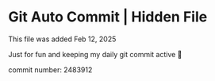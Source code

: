 # Git Auto Commit | Hidden File

This file was added Feb 12, 2025

Just for fun and keeping my daily git commit active 🤪

commit number: 2483912
